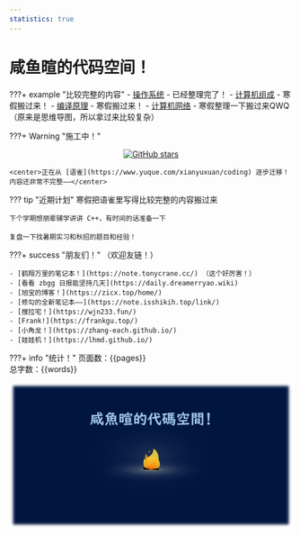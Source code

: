 ```yaml
---
statistics: true
---
```


# 咸鱼暄的代码空间！

???+ example "比较完整的内容"
    - [操作系统](核心知识/os/I_overview/1_intro/) - 已经整理完了！
    - [计算机组成](https://www.yuque.com/xianyuxuan/coding/co) - 寒假搬过来！
    - [编译原理](https://www.yuque.com/xianyuxuan/coding/compiler) - 寒假搬过来！
    - [计算机网络](https://www.yuque.com/xianyuxuan/coding/network) - 寒假整理一下搬过来QWQ （原来是思维导图，所以拿过来比较复杂）

???+ Warning "施工中！"
    <center>[![GitHub stars](https://img.shields.io/github/stars/xuan-insr/xuan-insr.github.io.svg?style=social&label=Stars)](https://github.com/xuan-insr/xuan-insr.github.io)</center>

    <center>正在从 [语雀](https://www.yuque.com/xianyuxuan/coding) 逐步迁移！内容还非常不完整——</center>

??? tip "近期计划"
    寒假把语雀里写得比较完整的内容搬过来

    下个学期想朋辈辅学讲讲 C++，有时间的话准备一下

    复盘一下找暑期实习和秋招的题目和经验！

???+ success "朋友们！"
    （欢迎友链！）

    - [鹤翔万里的笔记本！](https://note.tonycrane.cc/) （这个好厉害！）
    - [看看 zbgg 日报能坚持几天](https://daily.dreamerryao.wiki)
    - [旭宝的博客！](https://zicx.top/home/)
    - [修勾的全新笔记本——](https://note.isshikih.top/link/)
    - [搜拉宅！](https://wjn233.fun/)
    - [Frank!](https://frankgu.top/)
    - [小角龙！](https://zhang-each.github.io/)
    - [娃娃机！](https://lhmd.github.io/)

???+ info "统计！"
    页面数：{{pages}}  
    总字数：{{words}}


<center><img src="index.assets/image.png" alt="image" style="zoom: 67%;" /></center>